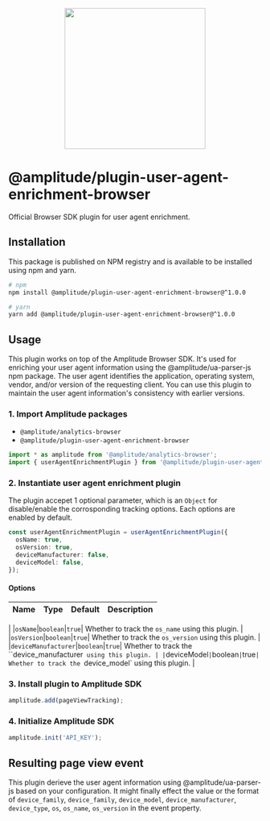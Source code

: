 <p align="center">
  <a href="https://amplitude.com" target="_blank" align="center">
    <img src="https://static.amplitude.com/lightning/46c85bfd91905de8047f1ee65c7c93d6fa9ee6ea/static/media/amplitude-logo-with-text.4fb9e463.svg" width="280">
  </a>
  <br />
</p>

# @amplitude/plugin-user-agent-enrichment-browser

Official Browser SDK plugin for user agent enrichment.

## Installation

This package is published on NPM registry and is available to be installed using npm and yarn.

```sh
# npm
npm install @amplitude/plugin-user-agent-enrichment-browser@^1.0.0

# yarn
yarn add @amplitude/plugin-user-agent-enrichment-browser@^1.0.0
```

## Usage

This plugin works on top of the Amplitude Browser SDK. It's used for enriching your user agent information using the @amplitude/ua-parser-js npm package. The user agent identifies the application, operating system, vendor, and/or version of the requesting client. You can use this plugin to maintain the user agent information's consistency with earlier versions.

### 1. Import Amplitude packages

* `@amplitude/analytics-browser`
* `@amplitude/plugin-user-agent-enrichment-browser`

```typescript
import * as amplitude from '@amplitude/analytics-browser';
import { userAgentEnrichmentPlugin } from '@amplitude/plugin-user-agent-enrichment-browser';
```

### 2. Instantiate user agent enrichment plugin

The plugin accepet 1 optional parameter, which is an `Object` for disable/enable the corrosponding tracking options. Each options are enabled by default.

```typescript
const userAgentEnrichmentPlugin = userAgentEnrichmentPlugin({
  osName: true,
  osVersion: true,
  deviceManufacturer: false,
  deviceModel: false,
});
```

#### Options

|Name|Type|Default|Description|
|-|-|-|-|
|
|`osName`|`boolean`|`true`| Whether to track the `os_name` using this plugin. |
|`osVersion`|`boolean`|`true`| Whether to track the `os_version` using this plugin. |
|`deviceManufacturer`|`boolean`|`true`| Whether to track the ``device_manufacturer` using this plugin. |
|`deviceModel`|`boolean`|`true`| Whether to track the `device_model` using this plugin. |

### 3. Install plugin to Amplitude SDK

```typescript
amplitude.add(pageViewTracking);
```

### 4. Initialize Amplitude SDK

```typescript
amplitude.init('API_KEY');
```

## Resulting page view event

This plugin derieve the user agent information using @amplitude/ua-parser-js based on your configuration. It might finally effect the value or the format of `device_family`, `device_family`, `device_model`, `device_manufacturer`, `device_type`, `os`, `os_name`, `os_version` in the event property.
